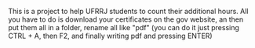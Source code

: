 This is a project to help UFRRJ students to count their additional hours. All you have to do is download your certificates on the gov website, an then put them all in a folder, rename all like "pdf" (you can do it just pressing CTRL + A, then F2, and finally writing pdf and pressing ENTER)

